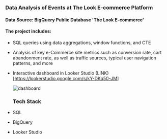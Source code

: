 ### Data Analysis of Events at The Look E-commerce Platform

#### Data Source: BigQuery Public Database 'The Look E-commerce'

#### The project includes:

- SQL queries using data aggregations, window functions, and CTE
- Analysis of key e-Commerce site metrics such as conversion rate, cart abandonment rate, as well as traffic sources, typical user navigation patterns, and more
- Interactive dashboard in Looker Studio (LINK)[https://lookerstudio.google.com/s/kY-DKq50-JM]

  ![dashboard](https://github.com/zborovskaanna/e-commerce-web-events-analysis/assets/104727963/260941a3-1154-4b70-9944-0550951527af)

  ### Tech Stack
- SQL
- BigQuery
- Looker Studio
